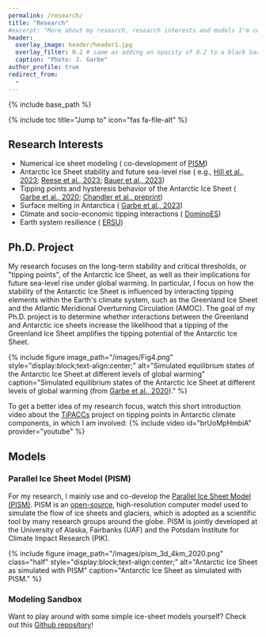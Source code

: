 ```yaml
---
permalink: /research/
title: "Research"
#excerpt: "More about my research, research interests and models I'm currently working with."
header:
  overlay_image: header/header1.jpg
  overlay_filter: 0.2 # same as adding an opacity of 0.2 to a black background
  caption: "Photo: J. Garbe"
author_profile: true
redirect_from: 
  - 
---
```


{% include base_path %}

{% include toc title="Jump to" icon="fas fa-file-alt" %}

## Research Interests
- Numerical ice sheet modeling (<i class="fas fa-arrow-circle-right"></i> co-development of [PISM](/research/#parallel-ice-sheet-model-pism "/research/#parallel-ice-sheet-model-pism"))
- Antarctic Ice Sheet stability and future sea-level rise (<i class="fas fa-arrow-circle-right"></i> e.g., [Hill et al., 2023](/publications/articles/hill-2023 "/publications/articles/hill-2023"); [Reese et al., 2023](/publications/articles/reese-2023 "/publications/articles/reese-2023"); [Bauer et al., 2023](/publications/articles/bauer-2023 "/publications/articles/bauer-2023"))
- Tipping points and hysteresis behavior of the Antarctic Ice Sheet (<i class="fas fa-arrow-circle-right"></i> [Garbe et al., 2020](/publications/articles/garbe-2020 "/publications/articles/garbe-2020"); [Chandler et al., preprint](/publications/preprints/chandler-2024 "/publications/preprints/chandler-2024"))
- Surface melting in Antarctica (<i class="fas fa-arrow-circle-right"></i> [Garbe et al., 2023](/publications/articles/garbe-2023 "/publications/articles/garbe-2023"))
- Climate and socio-economic tipping interactions (<i class="fas fa-arrow-circle-right"></i> [DominoES](https://www.pik-potsdam.de/en/institute/departments/activities/dominoes "https://www.pik-potsdam.de/en/institute/departments/activities/dominoes"))
- Earth system resilience (<i class="fas fa-arrow-circle-right"></i> [ERSU](https://www.pik-potsdam.de/en/institute/futurelabs-science-units/ersu "https://www.pik-potsdam.de/en/institute/futurelabs-science-units/ersu"))

## Ph.D. Project
My research focuses on the long-term stability and critical thresholds, or "tipping points", of the Antarctic Ice Sheet, as well as their implications for future sea-level rise under global warming. In particular, I focus on how the stability of the Antarctic Ice Sheet is influenced by interacting tipping elements within the Earth's climate system, such as the Greenland Ice Sheet and the Atlantic Meridional Overturning Circulation (AMOC). The goal of my Ph.D. project is to determine whether interactions between the Greenland and Antarctic ice sheets increase the likelihood that a tipping of the Greenland Ice Sheet amplifies the tipping potential of the Antarctic Ice Sheet.

{% include figure image_path="/images/Fig4.png" style="display:block;text-align:center;" alt="Simulated equilibrium states of the Antarctic Ice Sheet at different levels of global warming" caption="Simulated equilibrium states of the Antarctic Ice Sheet at different levels of global warming (from [Garbe et al., 2020](/publications/articles/garbe-2020 '/publications/articles/garbe-2020'))." %}

To get a better idea of my research focus, watch this short introduction video about the [TiPACCs](https://www.tipaccs.eu "https://www.tipaccs.eu") project on tipping points in Antarctic climate components, in which I am involved:
{% include video id="brUoMpHmbiA" provider="youtube" %}

## Models
### Parallel Ice Sheet Model (PISM)
For my research, I mainly use and co-develop the [Parallel Ice Sheet Model (PISM)](https://www.pism.io/ "https://www.pism.io/"). PISM is an [open-source](/publications/data/khrulev-2023 '/publications/data/khrulev-2023'), high-resolution computer model used to simulate the flow of ice sheets and glaciers, which is adopted as a scientific tool by many research groups around the globe.
PISM is jointly developed at the University of Alaska, Fairbanks (UAF) and the Potsdam Institute for Climate Impact Research (PIK).

{% include figure image_path="/images/pism_3d_4km_2020.png" class="half" style="display:block;text-align:center;" alt="Antarctic Ice Sheet as simulated with PISM" caption="Antarctic Ice Sheet as simulated with PISM." %}

### Modeling Sandbox
Want to play around with some simple ice-sheet models yourself? Check out this <i class="fas fa-arrow-circle-right"></i> [Github repository](https://github.com/juliusgarbe/modelling_sandbox "https://github.com/juliusgarbe/modelling_sandbox")!
